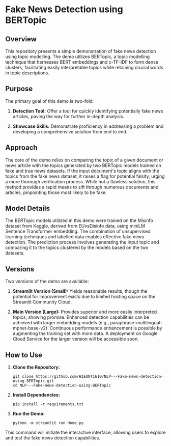 # Fake News Detection using BERTopic

## Overview

This repository presents a simple demonstration of fake news detection using topic modelling. The demo utilizes BERTopic, a topic modelling technique that harnesses BERT embeddings and c-TF-IDF to form dense clusters, facilitating easily interpretable topics while retaining crucial words in topic descriptions.

## Purpose

The primary goal of this demo is two-fold:

1. **Detection Tool:** Offer a tool for quickly identifying potentially fake news articles, paving the way for further in-depth analysis.
  
2. **Showcase Skills:** Demonstrate proficiency in addressing a problem and developing a comprehensive solution from end to end.

## Approach

The core of the demo relies on comparing the topic of a given document or news article with the topics generated by two BERTopic models trained on fake and true news datasets. If the input document's topic aligns with the topics from the fake news dataset, it raises a flag for potential falsity, urging a more thorough verification process. While not a flawless solution, this method provides a rapid means to sift through numerous documents and articles, pinpointing those most likely to be fake.

## Model Details

The BERTopic models utilized in this demo were trained on the Misinfo dataset from Kaggle, derived from EUvsDisinfo data, using miniLM Sentence Transformer embedding. The combination of unsupervised learning techniques and labelled data enables effective fake news detection. The prediction process involves generating the input topic and comparing it to the topics clustered by the models based on the two datasets.

## Versions

Two versions of the demo are available:

1. **Streamlit Version (Small):** Yields reasonable results, though the potential for improvement exists due to limited hosting space on the Streamlit Community Cloud.

2. **Main Version (Large):** Provides superior and more easily interpreted topics, showing promise. Enhanced detection capabilities can be achieved with larger embedding models (e.g., paraphrase-multilingual-mpnet-base-v2). Continuous performance enhancement is possible by augmenting the training set with more data. A deployment on Google Cloud Service for the larger version will be accessible soon.

## How to Use

1. **Clone the Repository:**
   ```
   git clone https://github.com/HIEUNT1610/NLP---Fake-news-detection-using-BERTopic.git
   cd NLP---Fake-news-detection-using-BERTopic
   ```

2. **Install Dependencies:**
   ```
   pip install -r requirements.txt
   ```

3. **Run the Demo:**
   ```
   python -m streamlit run Home.py
   ```

This command will initiate the interactive interface, allowing users to explore and test the fake news detection capabilities.

